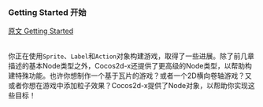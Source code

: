 ### Getting Started  开始
[原文 Getting Started](https://docs.cocos2d-x.org/cocos2d-x/v4/en/other_node_types/getting_started.html) 
<br>
<br>

你正在使用`Sprite`、`Label`和`Action`对象构建游戏，取得了一些进展。除了前几章描述的基本Node类型之外，Cocos2d-x还提供了更高级的Node类型，以帮助构建特殊功能。也许你想制作一个基于瓦片的游戏？或者一个2D横向卷轴游戏？又或者你想在游戏中添加粒子效果？Cocos2d-x提供了Node对象，以帮助你实现这些目标！
